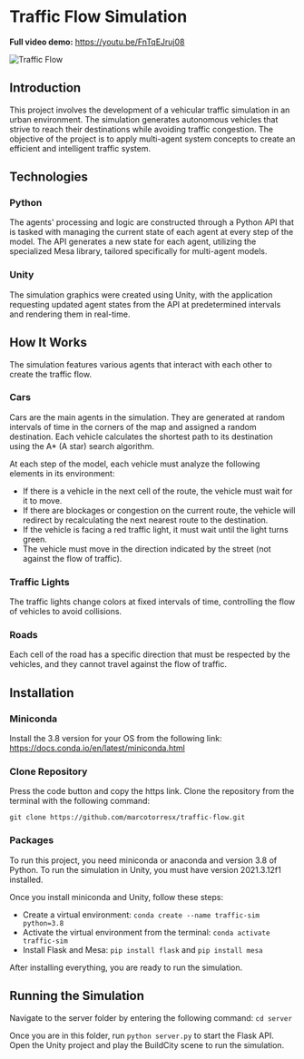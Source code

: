 # Traffic Flow Simulation
**Full video demo:** https://youtu.be/FnTqEJruj08

![Traffic Flow](https://github.com/marcotorresx/traffic-flow/assets/90577455/779e4168-d8aa-4885-b54d-cc6e859080f4)

## Introduction

This project involves the development of a vehicular traffic simulation in an urban environment. The simulation generates autonomous vehicles that strive to reach their destinations while avoiding traffic congestion. The objective of the project is to apply multi-agent system concepts to create an efficient and intelligent traffic system.

## Technologies

### Python

The agents' processing and logic are constructed through a Python API that is tasked with managing the current state of each agent at every step of the model. The API generates a new state for each agent, utilizing the specialized Mesa library, tailored specifically for multi-agent models.

### Unity

The simulation graphics were created using Unity, with the application requesting updated agent states from the API at predetermined intervals and rendering them in real-time.

## How It Works

The simulation features various agents that interact with each other to create the traffic flow.

### Cars

Cars are the main agents in the simulation. They are generated at random intervals of time in the corners of the map and assigned a random destination. Each vehicle calculates the shortest path to its destination using the A\* (A star) search algorithm.

At each step of the model, each vehicle must analyze the following elements in its environment:

- If there is a vehicle in the next cell of the route, the vehicle must wait for it to move.
- If there are blockages or congestion on the current route, the vehicle will redirect by recalculating the next nearest route to the destination.
- If the vehicle is facing a red traffic light, it must wait until the light turns green.
- The vehicle must move in the direction indicated by the street (not against the flow of traffic).

### Traffic Lights

The traffic lights change colors at fixed intervals of time, controlling the flow of vehicles to avoid collisions.

### Roads

Each cell of the road has a specific direction that must be respected by the vehicles, and they cannot travel against the flow of traffic.

## Installation

### Miniconda

Install the 3.8 version for your OS from the following link: https://docs.conda.io/en/latest/miniconda.html

### Clone Repository

Press the code button and copy the https link. Clone the repository from the terminal with the following command:

`git clone https://github.com/marcotorresx/traffic-flow.git`

### Packages

To run this project, you need miniconda or anaconda and version 3.8 of Python. To run the simulation in Unity, you must have version 2021.3.12f1 installed.

Once you install miniconda and Unity, follow these steps:

- Create a virtual environment: `conda create --name traffic-sim python=3.8`
- Activate the virtual environment from the terminal: `conda activate traffic-sim`
- Install Flask and Mesa: `pip install flask` and `pip install mesa`

After installing everything, you are ready to run the simulation.

## Running the Simulation

Navigate to the server folder by entering the following command: `cd server`

Once you are in this folder, run `python server.py` to start the Flask API. Open the Unity project and play the BuildCity scene to run the simulation.
